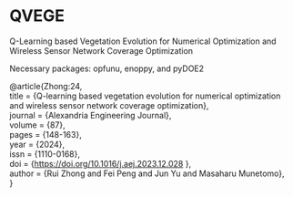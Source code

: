 # QVEGE
Q-Learning based Vegetation Evolution for Numerical Optimization and Wireless Sensor Network Coverage Optimization

Necessary packages: opfunu, enoppy, and pyDOE2


@article{Zhong:24,  
title = {Q-learning based vegetation evolution for numerical optimization and wireless sensor network coverage optimization},  
journal = {Alexandria Engineering Journal},  
volume = {87},  
pages = {148-163},  
year = {2024},  
issn = {1110-0168},  
doi = {https://doi.org/10.1016/j.aej.2023.12.028 },  
author = {Rui Zhong and Fei Peng and Jun Yu and Masaharu Munetomo},  
}
